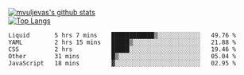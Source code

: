 [![mvuljevas's github stats](https://github-readme-stats.vercel.app/api?username=mvuljevas&show_icons=true&theme=dracula)](https://www.mvuljevas.com)
<br>
[![Top Langs](https://github-readme-stats.vercel.app/api/top-langs/?username=mvuljevas&theme=dracula)](https://www.mvuljevas.com)

<!--START_SECTION:waka-->
```text
Liquid       5 hrs 7 mins    ████████████▒░░░░░░░░░░░░   49.76 % 
YAML         2 hrs 15 mins   █████▒░░░░░░░░░░░░░░░░░░░   21.88 % 
CSS          2 hrs           █████░░░░░░░░░░░░░░░░░░░░   19.46 % 
Other        31 mins         █▒░░░░░░░░░░░░░░░░░░░░░░░   05.04 % 
JavaScript   18 mins         ▓░░░░░░░░░░░░░░░░░░░░░░░░   02.95 % 
```
<!--END_SECTION:waka-->

